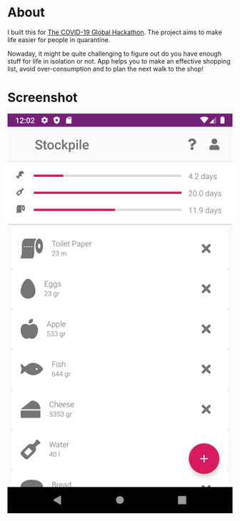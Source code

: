 # About

I built this for [The COVID-19 Global Hackathon](https://covid-global-hackathon.devpost.com/). The project aims to make life easier for people in quarantine.

Nowaday, it might be quite challenging to figure out do you have enough stuff for life in isolation or not. App helps you to make an effective shopping list, avoid over-consumption and to plan the next walk to the shop!

# Screenshot

![pic](docs/screenshot.png)